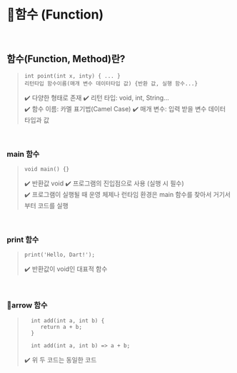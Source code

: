 함수 (Function)
=============

<br/>

## 함수(Function, Method)란?   
> ```
> int point(int x, inty) { ... }
> 리턴타입 함수이름(매개 변수 데이터타입 값) {반환 값, 실행 함수...}
> ```
>✔️ 다양한 형태로 존재
>✔️ 리턴 타입: void, int, String...   
>✔️ 함수 이름: 카멜 표기법(Camel Case)
>✔️ 매개 변수: 입력 받을 변수 데이터 타입과 값

<br/>

### main 함수    
> ```
> void main() {} 
> ```
>✔️ 반환값 void
>✔️ 프로그램의 진입점으로 사용 (실행 시 필수)  
>✔️ 프로그램이 실행될 때 운영 체제나 런타임 환경은 main 함수를 찾아서 거기서부터 코드를 실행  

<br/>

### print 함수    
> ```
> print('Hello, Dart!');
> ```
>✔️ 반환값이 void인 대표적 함수    

<br/>

### arrow 함수    
> ```
>   int add(int a, int b) {   
>      return a + b;   
>   }
>   
>   int add(int a, int b) => a + b;
> ```
>✔️ 위 두 코드는 동일한 코드  

<br/>
